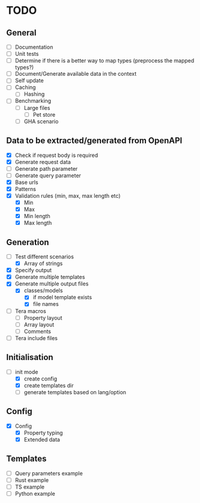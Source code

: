 # TODO

## General

- [ ] Documentation
- [ ] Unit tests
- [ ] Determine if there is a better way to map types (preprocess the mapped types?)
- [ ] Document/Generate available data in the context
- [ ] Self update
- [ ] Caching
    - [ ] Hashing
- [ ] Benchmarking
    - [ ] Large files
        - [ ] Pet store
    - [ ] GHA scenario

## Data to be extracted/generated from OpenAPI

- [x] Check if request body is required
- [x] Generate request data
- [ ] Generate path parameter
- [ ] Generate query parameter
- [x] Base urls
- [x] Patterns
- [x] Validation rules (min, max, max length etc)
    - [x] Min
    - [x] Max
    - [x] Min length
    - [x] Max length

## Generation

- [ ] Test different scenarios
    - [x] Array of strings
- [x] Specify output
- [x] Generate multiple templates
- [x] Generate multiple output files
    - [x] classes/models
        - [x] if model template exists
        - [x] file names
- [ ] Tera macros
    - [ ] Property layout
    - [ ] Array layout
    - [ ] Comments
- [ ] Tera include files

## Initialisation

- [ ] init mode
    - [x] create config
    - [x] create templates dir
    - [ ] generate templates based on lang/option

## Config

- [x] Config
    - [x] Property typing
    - [x] Extended data

## Templates

- [ ] Query parameters example
- [ ] Rust example
- [ ] TS example
- [ ] Python example
